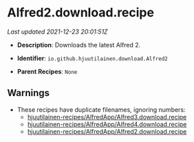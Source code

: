 # Alfred2.download.recipe

_Last updated 2021-12-23 20:01:51Z_

- **Description**: Downloads the latest Alfred 2.

- **Identifier**: `io.github.hjuutilainen.download.Alfred2`

- **Parent Recipes**: `None`


## Warnings

- These recipes have duplicate filenames, ignoring numbers:
    - [hjuutilainen-recipes/AlfredApp/Alfred3.download.recipe](/autopkg-dupe-tracker/hjuutilainen-recipes/AlfredApp/Alfred3.download.recipe)
    - [hjuutilainen-recipes/AlfredApp/Alfred4.download.recipe](/autopkg-dupe-tracker/hjuutilainen-recipes/AlfredApp/Alfred4.download.recipe)
    - [hjuutilainen-recipes/AlfredApp/Alfred2.download.recipe](/autopkg-dupe-tracker/hjuutilainen-recipes/AlfredApp/Alfred2.download.recipe)